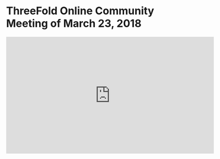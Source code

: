 # ThreeFold Online Community Meeting of March 23, 2018

<iframe width="560" height="315" src="https://www.youtube.com/embed/H-VO8t-WOPI" frameborder="0" allow="autoplay; encrypted-media" allowfullscreen></iframe>